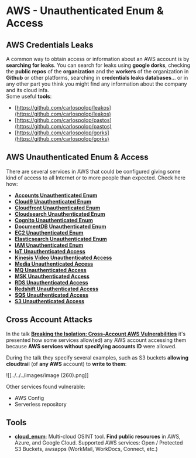 # AWS - Unauthenticated Enum & Access

## AWS Credentials Leaks

A common way to obtain access or information about an AWS account is by **searching for leaks**. You can search for leaks using **google dorks**, checking the **public repos** of the **organization** and the **workers** of the organization in **Github** or other platforms, searching in **credentials leaks databases**... or in any other part you think you might find any information about the company and its cloud infa.\
Some useful **tools**:

- [https://github.com/carlospolop/leakos](https://github.com/carlospolop/leakos)
- [https://github.com/carlospolop/pastos](https://github.com/carlospolop/pastos)
- [https://github.com/carlospolop/gorks](https://github.com/carlospolop/gorks)

## AWS Unauthenticated Enum & Access

There are several services in AWS that could be configured giving some kind of access to all Internet or to more people than expected. Check here how:

- [**Accounts Unauthenticated Enum**](aws-accounts-unauthenticated-enum/README.md)
- [**Cloud9 Unauthenticated Enum**](https://github.com/carlospolop/hacktricks-cloud/blob/master/pentesting-cloud/aws-security/aws-unauthenticated-enum-access/broken-reference/README.md)
- [**Cloudfront Unauthenticated Enum**](aws-cloudfront-unauthenticated-enum/README.md)
- [**Cloudsearch Unauthenticated Enum**](https://github.com/carlospolop/hacktricks-cloud/blob/master/pentesting-cloud/aws-security/aws-unauthenticated-enum-access/broken-reference/README.md)
- [**Cognito Unauthenticated Enum**](aws-cognito-unauthenticated-enum/README.md)
- [**DocumentDB Unauthenticated Enum**](aws-documentdb-enum/README.md)
- [**EC2 Unauthenticated Enum**](aws-ec2-unauthenticated-enum/README.md)
- [**Elasticsearch Unauthenticated Enum**](aws-elasticsearch-unauthenticated-enum/README.md)
- [**IAM Unauthenticated Enum**](aws-iam-and-sts-unauthenticated-enum/README.md)
- [**IoT Unauthenticated Access**](aws-iot-unauthenticated-enum/README.md)
- [**Kinesis Video Unauthenticated Access**](aws-kinesis-video-unauthenticated-enum/README.md)
- [**Media Unauthenticated Access**](aws-media-unauthenticated-enum/README.md)
- [**MQ Unauthenticated Access**](aws-mq-unauthenticated-enum/README.md)
- [**MSK Unauthenticated Access**](aws-msk-unauthenticated-enum/README.md)
- [**RDS Unauthenticated Access**](aws-rds-unauthenticated-enum/README.md)
- [**Redshift Unauthenticated Access**](aws-redshift-unauthenticated-enum/README.md)
- [**SQS Unauthenticated Access**](aws-sqs-unauthenticated-enum/README.md)
- [**S3 Unauthenticated Access**](aws-s3-unauthenticated-enum/README.md)

## Cross Account Attacks

In the talk [**Breaking the Isolation: Cross-Account AWS Vulnerabilities**](https://www.youtube.com/watch?v=JfEFIcpJ2wk) it's presented how some services allow(ed) any AWS account accessing them because **AWS services without specifying accounts ID** were allowed.

During the talk they specify several examples, such as S3 buckets **allowing cloudtrai**l (of **any AWS** account) to **write to them**:

![[../../../images/image (260).png]]

Other services found vulnerable:

- AWS Config
- Serverless repository

## Tools

- [**cloud_enum**](https://github.com/initstring/cloud_enum): Multi-cloud OSINT tool. **Find public resources** in AWS, Azure, and Google Cloud. Supported AWS services: Open / Protected S3 Buckets, awsapps (WorkMail, WorkDocs, Connect, etc.)

